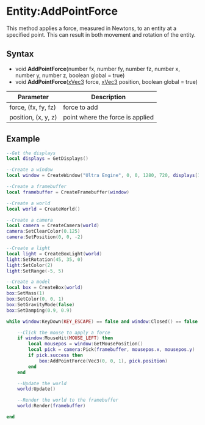 # Entity:AddPointForce

This method applies a force, measured in Newtons, to an entity at a specified point. This can result in both movement and rotation of the entity.

## Syntax

- void **AddPointForce**(number fx, number fy, number fz, number x, number y, number z, boolean global = true)
- void **AddPointForce**([xVec3](xVec3.md) force, [xVec3](xVec3.md) position, boolean global = true)

| Parameter | Description |
| --- | --- |
| force, (fx, fy, fz) | force to add |
| position, (x, y, z) | point where the force is applied |

## Example

```lua
--Get the displays
local displays = GetDisplays()

--Create a window
local window = CreateWindow("Ultra Engine", 0, 0, 1280, 720, displays[1], WINDOW_CENTER | WINDOW_TITLEBAR)

--Create a framebuffer
local framebuffer = CreateFramebuffer(window)

--Create a world
local world = CreateWorld()

--Create a camera
local camera = CreateCamera(world)
camera:SetClearColor(0.125)
camera:SetPosition(0, 0, -2)

--Create a light
local light = CreateBoxLight(world)
light:SetRotation(45, 35, 0)
light:SetColor(2)
light:SetRange(-5, 5)

--Create a model
local box = CreateBox(world)
box:SetMass(1)
box:SetColor(0, 0, 1)
box:SetGravityMode(false)
box:SetDamping(0.9, 0.9)

while window:KeyDown(KEY_ESCAPE) == false and window:Closed() == false do

    --Click the mouse to apply a force
    if window:MouseHit(MOUSE_LEFT) then
        local mousepos = window:GetMousePosition()
        local pick = camera:Pick(framebuffer, mousepos.x, mousepos.y)
        if pick.success then
            box:AddPointForce(Vec3(0, 0, 1), pick.position)
        end
    end

	--Update the world
	world:Update()

	--Render the world to the framebuffer
	world:Render(framebuffer)

end
```
